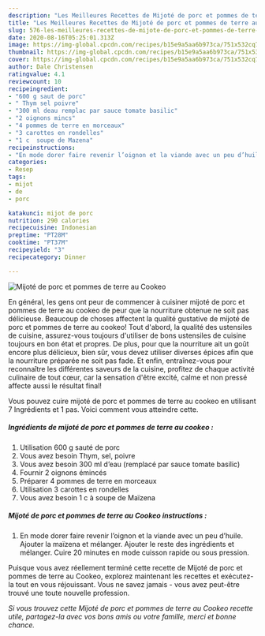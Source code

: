 ```yaml
---
description: "Les Meilleures Recettes de Mijoté de porc et pommes de terre au Cookeo"
title: "Les Meilleures Recettes de Mijoté de porc et pommes de terre au Cookeo"
slug: 576-les-meilleures-recettes-de-mijote-de-porc-et-pommes-de-terre-au-cookeo
date: 2020-08-16T05:25:01.313Z
image: https://img-global.cpcdn.com/recipes/b15e9a5aa6b973ca/751x532cq70/mijote-de-porc-et-pommes-de-terre-au-cookeo-photo-principale-de-la-recette.jpg
thumbnail: https://img-global.cpcdn.com/recipes/b15e9a5aa6b973ca/751x532cq70/mijote-de-porc-et-pommes-de-terre-au-cookeo-photo-principale-de-la-recette.jpg
cover: https://img-global.cpcdn.com/recipes/b15e9a5aa6b973ca/751x532cq70/mijote-de-porc-et-pommes-de-terre-au-cookeo-photo-principale-de-la-recette.jpg
author: Dale Christensen
ratingvalue: 4.1
reviewcount: 10
recipeingredient:
- "600 g saut de porc"
- " Thym sel poivre"
- "300 ml deau remplac par sauce tomate basilic"
- "2 oignons mincs"
- "4 pommes de terre en morceaux"
- "3 carottes en rondelles"
- "1 c  soupe de Mazena"
recipeinstructions:
- "En mode dorer faire revenir l’oignon et la viande avec un peu d’huile. Ajouter la maïzena et mélanger. Ajouter le reste des ingrédients et mélanger. Cuire 20 minutes en mode cuisson rapide ou sous pression."
categories:
- Resep
tags:
- mijot
- de
- porc

katakunci: mijot de porc 
nutrition: 290 calories
recipecuisine: Indonesian
preptime: "PT28M"
cooktime: "PT37M"
recipeyield: "3"
recipecategory: Dinner

---
```



![Mijoté de porc et pommes de terre au Cookeo](https://img-global.cpcdn.com/recipes/b15e9a5aa6b973ca/751x532cq70/mijote-de-porc-et-pommes-de-terre-au-cookeo-photo-principale-de-la-recette.jpg)

En général, les gens ont peur de commencer à cuisiner mijoté de porc et pommes de terre au cookeo de peur que la nourriture obtenue ne soit pas délicieuse. Beaucoup de choses affectent la qualité gustative de mijoté de porc et pommes de terre au cookeo! Tout d'abord, la qualité des ustensiles de cuisine, assurez-vous toujours d'utiliser de bons ustensiles de cuisine toujours en bon état et propres. De plus, pour que la nourriture ait un goût encore plus délicieux, bien sûr, vous devez utiliser diverses épices afin que la nourriture préparée ne soit pas fade. Et enfin, entraînez-vous pour reconnaître les différentes saveurs de la cuisine, profitez de chaque activité culinaire de tout cœur, car la sensation d'être excité, calme et non pressé affecte aussi le résultat final!

<!--inarticleads1-->

Vous pouvez cuire mijoté de porc et pommes de terre au cookeo en utilisant 7 Ingrédients et 1 pas. Voici comment vous atteindre cette.

##### Ingrédients de mijoté de porc et pommes de terre au cookeo :

1. Utilisation 600 g sauté de porc
1. Vous avez besoin  Thym, sel, poivre
1. Vous avez besoin 300 ml d’eau (remplacé par sauce tomate basilic)
1. Fournir 2 oignons émincés
1. Préparer 4 pommes de terre en morceaux
1. Utilisation 3 carottes en rondelles
1. Vous avez besoin 1 c à soupe de Maïzena




<!--inarticleads2-->

##### Mijoté de porc et pommes de terre au Cookeo instructions :

1. En mode dorer faire revenir l’oignon et la viande avec un peu d’huile. Ajouter la maïzena et mélanger. Ajouter le reste des ingrédients et mélanger. Cuire 20 minutes en mode cuisson rapide ou sous pression.




<!--inarticleads1-->

<p>
Puisque vous avez réellement terminé cette recette de Mijoté de porc et pommes de terre au Cookeo, explorez maintenant les recettes et exécutez-la tout en vous réjouissant. Vous ne savez jamais - vous avez peut-être trouvé une toute nouvelle profession.
</p>

<p>
<i>Si vous trouvez cette Mijoté de porc et pommes de terre au Cookeo recette utile, partagez-la avec vos bons amis ou votre famille, merci et bonne chance.</i>
</p>
